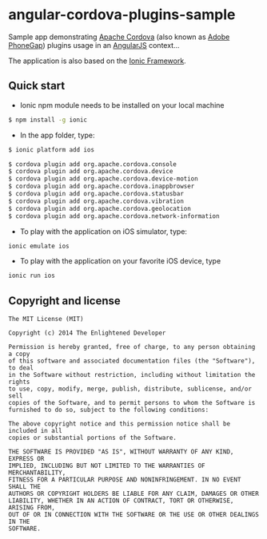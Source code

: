 # angular-cordova-plugins-sample

Sample app demonstrating [Apache Cordova](https://cordova.apache.org) (also known as [Adobe PhoneGap](http://phonegap.com)) plugins usage in an [AngularJS](http://angularjs.org) context...

The application is also based on the [Ionic Framework](http://ionicframework.com).

## Quick start

+ Ionic npm module needs to be installed on your local machine
>
``` bash
$ npm install -g ionic 
```

+ In the app folder, type:
>
``` bash
$ ionic platform add ios

$ cordova plugin add org.apache.cordova.console
$ cordova plugin add org.apache.cordova.device
$ cordova plugin add org.apache.cordova.device-motion
$ cordova plugin add org.apache.cordova.inappbrowser
$ cordova plugin add org.apache.cordova.statusbar
$ cordova plugin add org.apache.cordova.vibration
$ cordova plugin add org.apache.cordova.geolocation
$ cordova plugin add org.apache.cordova.network-information
```

+ To play with the application on iOS simulator, type:
>
``` bash
ionic emulate ios
```

+ To play with the application on your favorite iOS device, type
>
``` bash
ionic run ios
```

## Copyright and license

    The MIT License (MIT)

    Copyright (c) 2014 The Enlightened Developer

    Permission is hereby granted, free of charge, to any person obtaining a copy
    of this software and associated documentation files (the "Software"), to deal
    in the Software without restriction, including without limitation the rights
    to use, copy, modify, merge, publish, distribute, sublicense, and/or sell
    copies of the Software, and to permit persons to whom the Software is
    furnished to do so, subject to the following conditions:

    The above copyright notice and this permission notice shall be included in all
    copies or substantial portions of the Software.

    THE SOFTWARE IS PROVIDED "AS IS", WITHOUT WARRANTY OF ANY KIND, EXPRESS OR
    IMPLIED, INCLUDING BUT NOT LIMITED TO THE WARRANTIES OF MERCHANTABILITY,
    FITNESS FOR A PARTICULAR PURPOSE AND NONINFRINGEMENT. IN NO EVENT SHALL THE
    AUTHORS OR COPYRIGHT HOLDERS BE LIABLE FOR ANY CLAIM, DAMAGES OR OTHER
    LIABILITY, WHETHER IN AN ACTION OF CONTRACT, TORT OR OTHERWISE, ARISING FROM,
    OUT OF OR IN CONNECTION WITH THE SOFTWARE OR THE USE OR OTHER DEALINGS IN THE
    SOFTWARE.
